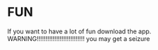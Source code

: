 # FUN
If you want to have a lot of fun download the app. WARNING!!!!!!!!!!!!!!!!!!!!!!!!!!! you may get a seizure
